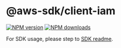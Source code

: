 # @aws-sdk/client-iam

[![NPM version](https://img.shields.io/npm/v/@aws-sdk/client-iam/latest.svg)](https://www.npmjs.com/package/@aws-sdk/client-iam)
[![NPM downloads](https://img.shields.io/npm/dm/@aws-sdk/client-iam.svg)](https://www.npmjs.com/package/@aws-sdk/client-iam)

For SDK usage, please step to [SDK readme](https://github.com/aws/aws-sdk-js-v3).
